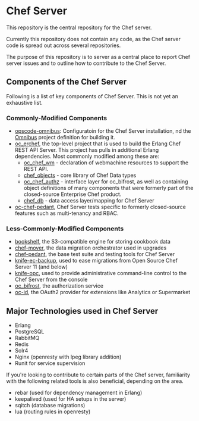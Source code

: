 # Chef Server

This repository is the central repository for the Chef server.

Currently this repository does not contain any code, as the Chef server
code is spread out across several repositories.

The purpose of this repository is to server as a central place to report
Chef server issues and to outline how to contribute to the Chef Server.

## Components of the Chef Server

Following is a list of key components of Chef Server. This is not yet an exhaustive list. 

### Commonly-Modified Components

* [opscode-omnibus](http://github.com/opscode/opscode-omnibus): Configuratoin for the Chef Server installation, nd the [Omnibus](http://github.com/opscode/omnibus) project definition for building it. 
* [oc_erchef](http://github.com/opscode/oc_erchef), the top-level project that is used to build the Erlang Chef REST API Server. This project has pulls in additional Erlang dependencies. Most commonly modified among these are:
  * [oc_chef_wm](http://github.com/opscode/oc_chef_wm) - declaration of webmachine resources to support the REST API.
  * [chef_objects](https://github.com/opscode/chef_objects) - core library of Chef Data types
  * [oc_chef_authz](http://github.com/opscode/oc_chef_authz) - interface layer for oc_bifrost, as well as containing object definitions of many components that were formerly part of the closed-source Enterprise Chef product. 
  * [chef_db](http://github.com/opscode/chef_db) - data access layer/mapping for Chef Server 
* [oc-chef-pedant](http://github.com/opscode/oc-chef-pedant), Chef Server tests specific to formerly closed-source features such as multi-tenancy and RBAC. 

### Less-Commonly-Modified Components

* [bookshelf](http://github.com/opscode/bookshelf), the S3-compatible engine for storing cookbook data
* [chef-mover](http://github.com/opscode/chef-mover), the data migration orchestrator used in upgrades
* [chef-pedant](http://github.com/opscode/oc-chef-pedant), the base test suite and testing tools for Chef Server
* [knife-ec-backup](http://github.com/opscode/knife-ec-backup), used to ease migrations from Open Source Chef Server 11 (and below)
* [knife-opc](http://github.com/opscode/knife-opc), used to provide administrative command-line control to the Chef Server from the console
* [oc_bifrost](http://github.com/opscode/oc_bifrost), the authorization service
* [oc-id](http://github.com/opscode/oc-id), the OAuth2 provider for extensions like Analytics or Supermarket

## Major Technologies used in Chef Server

* Erlang
* PostgreSQL
* RabbitMQ
* Redis
* Solr4
* Nginx (openresty with lpeg library addition)
* Runit for service supervision

If you're looking to contribute to certain parts of the Chef server, familiarity with the following related tools is also beneficial, depending on the area.

* rebar (used for dependency management in Erlang)
* keepalived (used for HA setups in the server)
* sqitch (database migrations)
* lua (routing rules in openresty)

